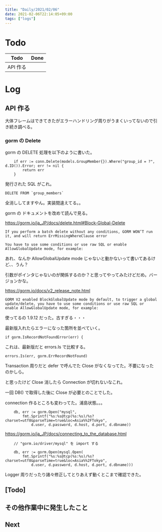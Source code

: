 ```yaml
---
title: "Daily/2021/02/06"
date: 2021-02-06T22:14:05+09:00
tags: ["logs"]
---
```


# Todo

| Todo     | Done |
| -------- | ---- |
| API 作る |      |

# Log

## API 作る

大体フレームはできてきたがエラーハンドリング周りがうまくいってないので引き続き調べる。

### gorm の Delete

gorm の DELETE 処理を以下のように書いた。

```
	if err := conn.Delete(models.GroupMember{}).Where("group_id = ?", d.ID()).Error; err != nil {
		return err
	}
```

発行された SQL がこれ。

```
DELETE FROM `group_members`
```

全消ししてますやん。実装間違えてる。。

gorm の ドキュメントを改めて読んで見る。

https://gorm.io/ja_JP/docs/delete.html#Block-Global-Delete

```
If you perform a batch delete without any conditions, GORM WON’T run it, and will return ErrMissingWhereClause error

You have to use some conditions or use raw SQL or enable AllowGlobalUpdate mode, for example:
```

あれ、なんか AllowGlobalUpdate mode じゃないと動かないって書いてあるけど、、うん？

引数がポインタじゃないのが関係するのか？と思ってやってみたけどだめ。バージョンかな。

https://gorm.io/docs/v2_release_note.html

```
GORM V2 enabled BlockGlobalUpdate mode by default, to trigger a global update/delete, you have to use some conditions or use raw SQL or enable AllowGlobalUpdate mode, for example:
```

使ってるの 1.9.12 だった。古すぎる・・・

最新版入れたらエラーになった箇所を並べていく。

```
if gorm.IsRecordNotFoundError(err) {
```

これは、最新版だと errors.Is で比較する。

```
errors.Is(err, gorm.ErrRecordNotFound)
```

Transaction 周りだと defer で呼んでた Close がなくなってた。不要になったのかしら。

と思ったけど Close 消したら Connection が切れないなこれ。

一回 DB() で取得した後に Close が必要とのことでした。

connection 作るところも変わってた。浦島状態。。。

```
	db, err := gorm.Open("mysql",
		fmt.Sprintf("%s:%s@tcp(%s:%s)/%s?charset=utf8&parseTime=true&loc=Asia%%2FTokyo",
			d.user, d.password, d.host, d.port, d.dbname))
```

https://gorm.io/ja_JP/docs/connecting_to_the_database.html

```
	// "gorm.io/driver/mysql" を import する

	db, err := gorm.Open(mysql.Open(
		fmt.Sprintf("%s:%s@tcp(%s:%s)/%s?charset=utf8&parseTime=true&loc=Asia%%2FTokyo",
			d.user, d.password, d.host, d.port, d.dbname)))
```

Logger 周りだったり諸々修正してとりあえず動くとこまで確認できた。

## [Todo]

## その他作業中に発生したこと

## Next
